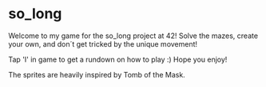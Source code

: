 # so_long

Welcome to my game for the so_long project at 42!
Solve the mazes, create your own, and don´t get tricked by the unique movement!

Tap 'I' in game to get a rundown on how to play :)
Hope you enjoy!

The sprites are heavily inspired by Tomb of the Mask.
